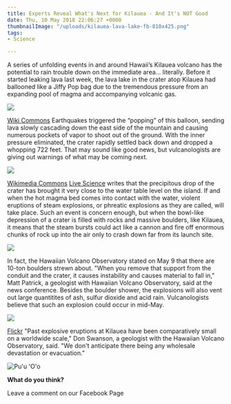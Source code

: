 ```yaml
---
title: Experts Reveal What's Next for Kilauea - And It's NOT Good
date: Thu, 10 May 2018 22:06:27 +0000
thumbnailImage: "/uploads/kilauea-lava-lake-fb-810x425.png"
tags:
- Science

---
```

A series of unfolding events in and around Hawaii’s Kilauea volcano has the potential to rain trouble down on the immediate area… literally. Before it started leaking lava last week, the lava lake in the crater atop Kilauea had ballooned like a Jiffy Pop bag due to the tremendous pressure from an expanding pool of magma and accompanying volcanic gas. 

![](http://newsattorneys.staging.wpengine.com/wp-content/uploads/2018/05/Kilauea_Lava_Lake_12792432484-1024x768.jpg) 

[Wiki Commons](https://commons.wikimedia.org/wiki/File:Kilauea_Lava_Lake_(12792432484).jpg) Earthquakes triggered the “popping” of this balloon, sending lava slowly cascading down the east side of the mountain and causing numerous pockets of vapor to shoot out of the ground. With the inner pressure eliminated, the crater rapidly settled back down and dropped a whopping 722 feet. That may sound like good news, but vulcanologists are giving out warnings of what may be coming next. 

![](http://newsattorneys.staging.wpengine.com/wp-content/uploads/2018/05/kilauea-crater-1024x768.jpg) 

[Wikimedia Commons](https://commons.wikimedia.org/wiki/File:Halema%CA%BBuma%CA%BBu_crater2.jpg) [Live Science](https://www.livescience.com/62528-hawaii-kilauea-ballistic-rocks.html) writes that the precipitous drop of the crater has brought it very close to the water table level on the island. If and when the hot magma bed comes into contact with the water, violent eruptions of steam explosions, or phreatic explosions as they are called, will take place. Such an event is concern enough, but when the bowl-like depression of a crater is filled with rocks and massive boulders, like Kilauea, it means that the steam bursts could act like a cannon and fire off enormous chunks of rock up into the air only to crash down far from its launch site. 

![](http://newsattorneys.staging.wpengine.com/wp-content/uploads/2018/05/kilauea-lava-fb-1-1024x538.png) 

In fact, the Hawaiian Volcano Observatory stated on May 9 that there are 10-ton boulders strewn about. "When you remove that support from the conduit and the crater, it causes instability and causes material to fall in," Matt Patrick, a geologist with Hawaiian Volcano Observatory, said at the news conference. Besides the boulder shower, the explosions will also vent out large quantitites of ash, sulfur dioxide and acid rain. Vulcanologists believe that such an explosion could occur in mid-May. 

![](http://newsattorneys.staging.wpengine.com/wp-content/uploads/2018/05/kilauea-night-1024x683.jpg) 

[Flickr](https://www.flickr.com/photos/bigislandhawaiianvacation/5855473605) "Past explosive eruptions at Kilauea have been comparatively small on a worldwide scale," Don Swanson, a geologist with the Hawaiian Volcano Observatory, said. "We don't anticipate there being any wholesale devastation or evacuation." 

![Pu'u 'O'o](https://images.duckduckgo.com/iu/?u=http%3A%2F%2Fde.academic.ru%2Fpictures%2Fdewiki%2F112%2Fpuu_oo_-_crater_lava_pond_1990.jpg&f=1)

**What do you think?**

Leave a comment on our Facebook Page